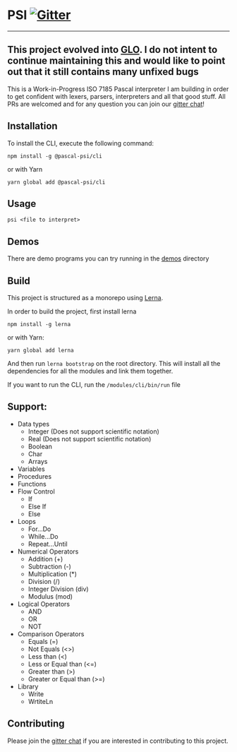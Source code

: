 # PSI [![Gitter](https://badges.gitter.im/pascal-psi/community.svg)](https://gitter.im/pascal-psi/community?utm_source=badge&utm_medium=badge&utm_campaign=pr-badge)

---
This project evolved into [GLO](https://github.com/komninoschat/glo). I do not intent to continue maintaining this and would like to point out that it still contains many unfixed bugs
---


This is a Work-in-Progress ISO 7185 Pascal interpreter I am building in order to get confident with lexers, parsers, interpreters and all that good stuff. All PRs are welcomed and for any question you can join our [gitter chat](https://gitter.im/pascal-psi/community)!

## Installation

To install the CLI, execute the following command:

```
npm install -g @pascal-psi/cli
```

or with Yarn

```
yarn global add @pascal-psi/cli
```

## Usage

`psi <file to interpret>`

## Demos

There are demo programs you can try running in the [demos](demos) directory

## Build

This project is structured as a monorepo using [Lerna](https://github.com/lerna/lerna).

In order to build the project, first install lerna

```
npm install -g lerna
```

or with Yarn:

```
yarn global add lerna
```

And then run `lerna bootstrap` on the root directory. This will install all the dependencies for all the modules and link them together.

If you want to run the CLI, run the `/modules/cli/bin/run` file

## Support:

- Data types
  - Integer (Does not support scientific notation)
  - Real (Does not support scientific notation)
  - Boolean
  - Char
  - Arrays
- Variables
- Procedures
- Functions
- Flow Control
  - If
  - Else If
  - Else
- Loops
  - For...Do
  - While...Do
  - Repeat...Until
- Numerical Operators
  - Addition (+)
  - Subtraction (-)
  - Multiplication (\*)
  - Division (/)
  - Integer Division (div)
  - Modulus (mod)
- Logical Operators
  - AND
  - OR
  - NOT
- Comparison Operators
  - Equals (=)
  - Not Equals (<>)
  - Less than (<)
  - Less or Equal than (<=)
  - Greater than (>)
  - Greater or Equal than (>=)
- Library
  - Write
  - WrtiteLn

## Contributing

Please join the [gitter chat](https://gitter.im/pascal-psi/community) if you are interested in contributing to this project.
